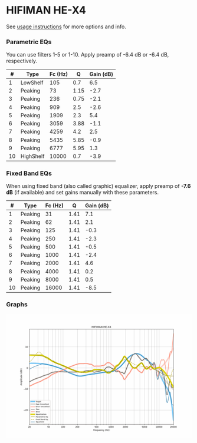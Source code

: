 # HIFIMAN HE-X4
See [usage instructions](https://github.com/jaakkopasanen/AutoEq#usage) for more options and info.

### Parametric EQs
You can use filters 1-5 or 1-10. Apply preamp of -6.4 dB or -6.4 dB, respectively.

|   # | Type      |   Fc (Hz) |    Q |   Gain (dB) |
|-----|-----------|-----------|------|-------------|
|   1 | LowShelf  |       105 | 0.7  |         6.5 |
|   2 | Peaking   |        73 | 1.15 |        -2.7 |
|   3 | Peaking   |       236 | 0.75 |        -2.1 |
|   4 | Peaking   |       909 | 2.5  |        -2.6 |
|   5 | Peaking   |      1909 | 2.3  |         5.4 |
|   6 | Peaking   |      3059 | 3.88 |        -1.1 |
|   7 | Peaking   |      4259 | 4.2  |         2.5 |
|   8 | Peaking   |      5435 | 5.85 |        -0.9 |
|   9 | Peaking   |      6777 | 5.95 |         1.3 |
|  10 | HighShelf |     10000 | 0.7  |        -3.9 |

### Fixed Band EQs
When using fixed band (also called graphic) equalizer, apply preamp of **-7.6 dB** (if available) and set gains manually with these parameters.

|   # | Type    |   Fc (Hz) |    Q |   Gain (dB) |
|-----|---------|-----------|------|-------------|
|   1 | Peaking |        31 | 1.41 |         7.1 |
|   2 | Peaking |        62 | 1.41 |         2.1 |
|   3 | Peaking |       125 | 1.41 |        -0.3 |
|   4 | Peaking |       250 | 1.41 |        -2.3 |
|   5 | Peaking |       500 | 1.41 |        -0.5 |
|   6 | Peaking |      1000 | 1.41 |        -2.4 |
|   7 | Peaking |      2000 | 1.41 |         4.6 |
|   8 | Peaking |      4000 | 1.41 |         0.2 |
|   9 | Peaking |      8000 | 1.41 |         0.5 |
|  10 | Peaking |     16000 | 1.41 |        -8.5 |

### Graphs
![](./HIFIMAN%20HE-X4.png)
